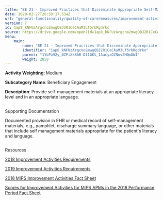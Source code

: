 ```yaml
---
title: "BE 21 - Improved Practices that Disseminate Appropriate Self-Management Materials"
date: 2020-02-27T20:50:17.534Z
url: "general-functionality/quality-of-care/measures/improvement-activities-measures/2018-improvement-activities/be-21-improved-practices-that-disseminate-appropriate-self-management-materials.html"
version: 7
id: 1ap8_kNFUzArgcno2mwgQBJ2R1CeCAaM3Lf5rbRgdrko
source: https://drive.google.com/open?id=1ap8_kNFUzArgcno2mwgQBJ2R1CeCAaM3Lf5rbRgdrko
menu:
    main:
        name: "BE 21 - Improved Practices that Disseminate Appropriate Self-Management Materials"
        identifier: "1ap8_kNFUzArgcno2mwgQBJ2R1CeCAaM3Lf5rbRgdrko"
        parent: "1YbPb92y_0ZPiXk8hR-D11GKV_1AacyaOZNnv2MQmDWI"
        weight: 2850
---
```









**Activity Weighting**: Medium

**Subcategory Name**: Beneficiary Engagement

**Description**: Provide self-management materials at an appropriate literacy level and in an appropriate language.







## 

Supporting Documentation

Documented provision in EHR or medical record of self-management materials, e.g., pamphlet, discharge summary language, or other materials that include self management materials appropriate for the patient's literacy and language.







## 

Resources

[2018 Improvement Activities Requirements](https://qpp.cms.gov/mips/improvement-activities?py=2018)

[2019 Improvement Activities Requirements](https://qpp.cms.gov/mips/improvement-activities?py=2019)

[2018 MIPS Improvement Activities Fact Sheet](https://qpp.cms.gov/resource/2018%20MIPS%20Improvement%20Activities%20Fact%20Sheet)

[Scores for Improvement Activities for MIPS APMs in the 2018 Performance Period Fact Sheet](https://qpp.cms.gov/resource/2018%20MIPS%20APMs%20improvement%20Activities%20scores%20fact%20sheet)

